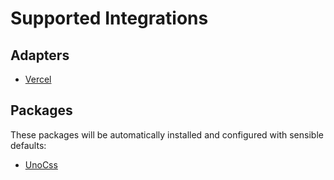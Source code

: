 # Supported Integrations

## Adapters

- [Vercel](https://github.com/solidjs/solid-start/tree/main/packages/start-vercel)

## Packages

These packages will be automatically installed and configured with sensible defaults:

- [UnoCss](https://unocss.dev/)
